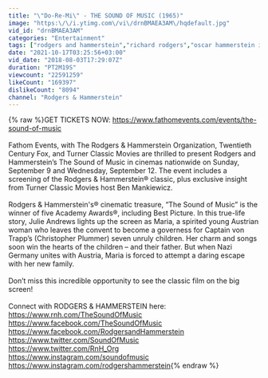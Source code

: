 ```yaml
---
title: "\"Do-Re-Mi\" - THE SOUND OF MUSIC (1965)"
image: "https:\/\/i.ytimg.com\/vi\/drnBMAEA3AM\/hqdefault.jpg"
vid_id: "drnBMAEA3AM"
categories: "Entertainment"
tags: ["rodgers and hammerstein","richard rodgers","oscar hammerstein ii"]
date: "2021-10-17T03:25:56+03:00"
vid_date: "2018-08-03T17:29:07Z"
duration: "PT2M19S"
viewcount: "22591259"
likeCount: "169397"
dislikeCount: "8094"
channel: "Rodgers & Hammerstein"
---
```

{% raw %}GET TICKETS NOW: <a rel="nofollow" target="blank" href="https://www.fathomevents.com/events/the-sound-of-music">https://www.fathomevents.com/events/the-sound-of-music</a><br /><br />Fathom Events, with The Rodgers &amp; Hammerstein Organization, Twentieth Century Fox, and Turner Classic Movies are thrilled to present Rodgers and Hammerstein’s The Sound of Music in cinemas nationwide on Sunday, September 9 and Wednesday, September 12. The event includes a screening of the Rodgers &amp; Hammerstein® classic, plus exclusive insight from Turner Classic Movies host Ben Mankiewicz.<br /><br />Rodgers &amp; Hammerstein's® cinematic treasure, “The Sound of Music” is the winner of five Academy Awards®, including Best Picture. In this true-life story, Julie Andrews lights up the screen as Maria, a spirited young Austrian woman who leaves the convent to become a governess for Captain von Trapp’s (Christopher Plummer) seven unruly children. Her charm and songs soon win the hearts of the children – and their father. But when Nazi Germany unites with Austria, Maria is forced to attempt a daring escape with her new family.<br /><br />Don’t miss this incredible opportunity to see the classic film on the big screen!<br /><br />Connect with RODGERS &amp; HAMMERSTEIN here:<br /><a rel="nofollow" target="blank" href="https://www.rnh.com/TheSoundOfMusic">https://www.rnh.com/TheSoundOfMusic</a><br /><a rel="nofollow" target="blank" href="https://www.facebook.com/TheSoundOfMusic">https://www.facebook.com/TheSoundOfMusic</a><br /><a rel="nofollow" target="blank" href="https://www.facebook.com/RodgersandHammerstein">https://www.facebook.com/RodgersandHammerstein</a><br /><a rel="nofollow" target="blank" href="https://www.twitter.com/SoundOfMusic">https://www.twitter.com/SoundOfMusic</a><br /><a rel="nofollow" target="blank" href="https://www.twitter.com/RnH_Org">https://www.twitter.com/RnH_Org</a><br /><a rel="nofollow" target="blank" href="https://www.instagram.com/soundofmusic">https://www.instagram.com/soundofmusic</a><br /><a rel="nofollow" target="blank" href="https://www.instagram.com/rodgershammerstein">https://www.instagram.com/rodgershammerstein</a>{% endraw %}

